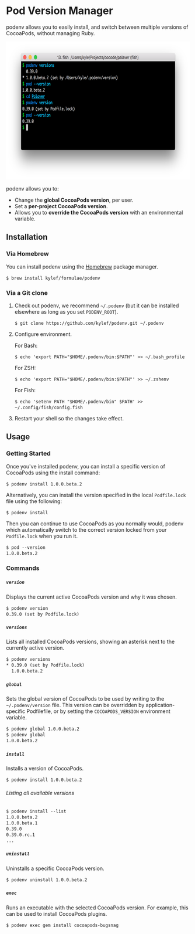 # Pod Version Manager

podenv allows you to easily install, and switch between multiple versions of
CocoaPods, without managing Ruby.

<img alt="podenv screenshot" src="share/podenv.png" width=689 height=376 />

podenv allows you to:

- Change the **global CocoaPods version**, per user.
- Set a **per-project CocoaPods version**.
- Allows you to **override the CocoaPods version** with an environmental variable.

## Installation

### Via Homebrew

You can install podenv using the [Homebrew](http://brew.sh/) package manager.

```shell
$ brew install kylef/formulae/podenv
```

### Via a Git clone

1. Check out podenv, we recommend `~/.podenv` (but it can be installed elsewhere as long as you set `PODENV_ROOT`).

    ```shell
    $ git clone https://github.com/kylef/podenv.git ~/.podenv
    ```

2. Configure environment.

    For Bash:

    ```shell
    $ echo 'export PATH="$HOME/.podenv/bin:$PATH"' >> ~/.bash_profile
    ```

    For ZSH:

    ```shell
    $ echo 'export PATH="$HOME/.podenv/bin:$PATH"' >> ~/.zshenv
    ```

    For Fish:

    ```shell
    $ echo 'setenv PATH "$HOME/.podenv/bin" $PATH' >> ~/.config/fish/config.fish
    ```

3. Restart your shell so the changes take effect.

## Usage

### Getting Started

Once you've installed podenv, you can install a specific version of CocoaPods using the install command:

```shell
$ podenv install 1.0.0.beta.2
```

Alternatively, you can install the version specified in the local `Podfile.lock` file using the following:

```shell
$ podenv install
```

Then you can continue to use CocoaPods as you normally would, podenv which automatically switch to the correct version locked from your `Podfile.lock` when you run it.

```shell
$ pod --version
1.0.0.beta.2
```

### Commands

##### `version`

Displays the current active CocoaPods version and why it was chosen.

```shell
$ podenv version
0.39.0 (set by Podfile.lock)
```

##### `versions`

Lists all installed CocoaPods versions, showing an asterisk next to the currently
active version.

```shell
$ podenv versions
* 0.39.0 (set by Podfile.lock)
  1.0.0.beta.2
```

##### `global`

Sets the global version of CocoaPods to be used by writing to the
`~/.podenv/version` file. This version can be overridden by
application-specific Podfilefile, or by setting the `COCOAPODS_VERSION`
environment variable.

```shell
$ podenv global 1.0.0.beta.2
$ podenv global
1.0.0.beta.2
```

##### `install`

Installs a version of CocoaPods.

```shell
$ podenv install 1.0.0.beta.2
```

###### Listing all available versions

```shell
$ podenv install --list
1.0.0.beta.2
1.0.0.beta.1
0.39.0
0.39.0.rc.1
...
```

##### `uninstall`

Uninstalls a specific CocoaPods version.

```shell
$ podenv uninstall 1.0.0.beta.2
```

##### `exec`

Runs an executable with the selected CocoaPods version. For example, this
can be used to install CocoaPods plugins.

```shell
$ podenv exec gem install cocoapods-bugsnag
```
